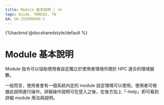 ```yaml
---
title: Module 基本說明 | zh
tags: Guide, TWNIA2, TW
GA: UA-155999456-1
---
```


{%hackmd @docsharedstyle/default %}

# Module 基本說明

Module 指令可以協助使用者設定獨立於使用者環境外關於 HPC 適合的環境變數。

一般而言，使用者會有一個系統內定的 module 設定環境可以使用。使用者可根據此說明進行操作。詳細操作說明可在登入之後，在後方加上「–help」即可看到詳細 module 用法與說明。


